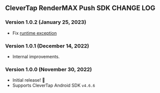 ## CleverTap RenderMAX Push SDK CHANGE LOG

### Version 1.0.2 (January 25, 2023)
* Fix [runtime exception](https://github.com/CleverTap/clevertap-android-sdk/issues/379)

### Version 1.0.1 (December 14, 2022)
* Internal improvements.

### Version 1.0.0 (November 30, 2022)
* Initial release! 🎉
* Supports CleverTap Android SDK `v4.6.6`